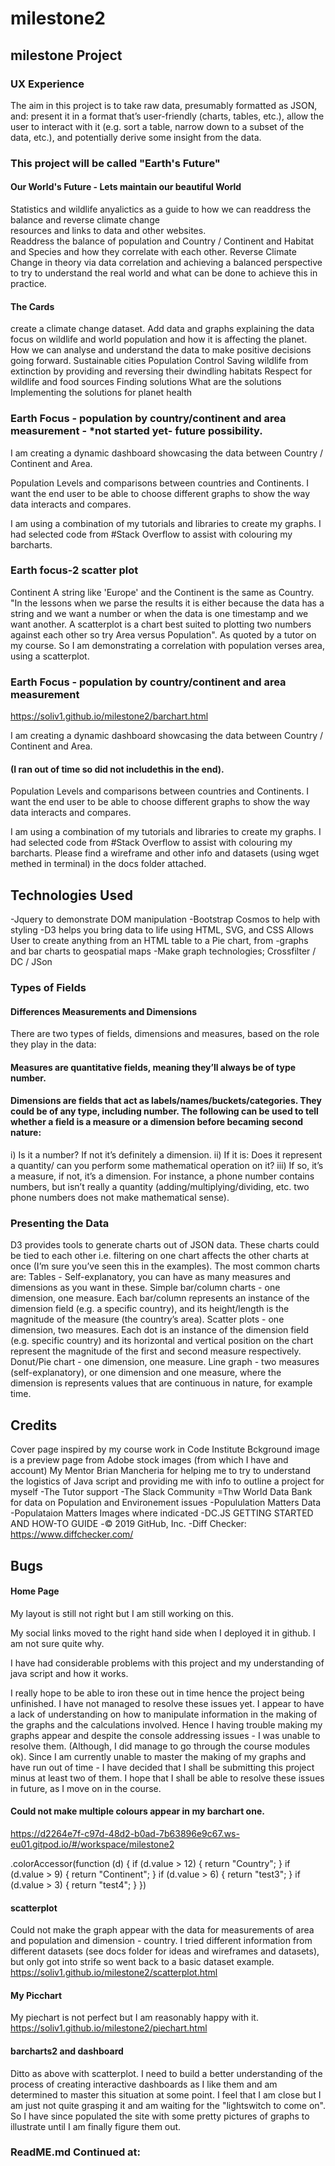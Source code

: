 # milestone2
## milestone Project 

### UX Experience
The aim in this project is to take raw data, presumably formatted as JSON, and:
present it in a format thatʼs user-friendly (charts, tables, etc.), allow the user to interact with it (e.g. sort a table, narrow down to a subset of the data, etc.), and potentially derive some insight from the data.

### This project will be called "Earth's Future"

#### Our World's Future - Lets maintain our beautiful World 
Statistics and wildlife anyalictics as a guide to how we can readdress the balance and reverse climate change  
resources and links to data and other websites.  
Readdress the balance of population and  Country / Continent and Habitat and Species and how they correlate with each other.
Reverse Climate Change in theory via data correlation and achieving a balanced perspective to try to understand the real world and what can be done to achieve this in practice.

#### The Cards
create a climate change dataset.
Add data and graphs explaining the data
focus on wildlife and world population and how it is affecting the planet. How we can analyse and understand the data to make positive decisions going forward.
Sustainable cities
Population Control
Saving wildlife from extinction 
by providing and reversing  their dwindling habitats
Respect for wildlife and food sources
Finding solutions 
What are the solutions
Implementing the solutions for planet health

### Earth Focus - population by country/continent and area measurement - *not started yet- future possibility.
I am creating a dynamic dashboard showcasing the data between Country / Continent and Area.

Population Levels and comparisons between countries and Continents. I want the end user to be able to choose different graphs to show the way data interacts and compares.

I am using a combination of my tutorials and libraries to create my graphs. I had selected code from #Stack Overflow to assist with colouring my barcharts.

### Earth focus-2 scatter plot
Continent A string like 'Europe' and the Continent is the same as Country. "In the lessons when we parse the results it is either because the data has a string and we want a number or when the data is one timestamp and we want another. A scatterplot is a chart best suited to plotting two numbers against each other so try Area versus Population". As quoted by a tutor on my course. So I am demonstrating a correlation with population verses area, using a scatterplot.


### Earth Focus - population by country/continent and area measurement
https://soliv1.github.io/milestone2/barchart.html

I am creating a dynamic dashboard showcasing the data between Country / Continent and Area.  
#### (I ran out of time so did not includethis in the end).  

Population Levels and comparisons between countries and Continents. I want the end user to be able to choose different graphs to show the way data interacts and compares.

I am using a combination of my tutorials and libraries to create my graphs. I had selected code from #Stack Overflow to assist with colouring my barcharts.
Please find a wireframe and other info and datasets (using wget methed in terminal) in the docs folder attached.

## Technologies Used
-Jquery to demonstrate DOM manipulation
-Bootstrap Cosmos to help with styling 
-D3 helps you bring data to life using HTML, SVG, and CSS    Allows User to create anything from an HTML table to a Pie chart, from -graphs and bar charts to geospatial maps 
-Make graph technologies; Crossfilter / DC / JSon

### Types of Fields
#### Differences Measurements and Dimensions
There are two types of fields, dimensions and measures, based on the role they play in the data: 
#### Measures are quantitative fields,  meaning theyʼll always be of type number. 
#### Dimensions are fields that act as labels/names/buckets/categories. They could be of any type, including number.   The following  can be used to tell whether a field is a measure or a dimension before becaming second nature: 
i) Is it a number? If not itʼs definitely a dimension. 
ii) If it is: Does it represent a quantity/ can you perform some mathematical operation on it? 
iii) If so, itʼs a measure, if not, itʼs a dimension. For instance, a phone number contains numbers, but isnʼt really a quantity (adding/multiplying/dividing, etc. two phone numbers does not make mathematical sense).

### Presenting the Data
D3 provides tools to generate charts out of JSON data. These charts could be tied to each other i.e. filtering on one chart affects the other charts at once (Iʼm sure youʼve seen this in the examples). The most common charts are:
Tables - Self-explanatory, you can have as many measures and dimensions as you want in these. Simple bar/column charts - one dimension, one measure. Each bar/column represents an instance of the dimension field (e.g. a specific country), and its height/length is the magnitude of the measure (the countryʼs area). Scatter plots - one dimension, two measures. Each dot is an instance of the dimension field (e.g. specific country) and its horizontal and vertical position on the chart represent the magnitude of the first and second measure respectively. Donut/Pie chart - one dimension, one measure.  Line graph - two measures (self-explanatory), or one dimension and one measure, where the dimension is represents values that are continuous in nature, for example time.

## Credits
Cover page inspired by my course work in Code Institute
Bckground image is a preview page from Adobe stock images (from which I have and account)
My Mentor Brian Mancheria for helping me to try to understand the logistics of Java script and providing me with info to outline a project for myself
-The Tutor support
-The Slack Community
=Thw World Data Bank for data on Population and Environement issues
-Popululation Matters Data 
-Populataion Matters Images where indicated
-DC.JS GETTING STARTED AND HOW-TO GUIDE
-© 2019 GitHub, Inc.
-Diff Checker: https://www.diffchecker.com/

## Bugs
#### Home Page
My layout is still not right but I am still working on this. 

My social links moved to the right hand side when I deployed it in github.  I am not sure quite why.

I have had considerable problems with this project and my understanding of java script and how it works.

I really hope to be able to iron these out in time hence the project being unfinished.  I have not managed to resolve these issues yet.
I appear to have a lack of understanding on how to manipulate information in the making of the graphs and the calculations involved. Hence I having trouble making my graphs appear and despite the console addressing issues - I was unable to resolve them.
(Although, I did manage to go through the course modules ok).
Since I am currently  unable to master the making of my graphs and have run out of time - I have decided that I shall be submitting this project minus at least two of them.  I hope that I shall be able to resolve these issues in future, as I move on in the course.

#### Could not make multiple colours appear in my barchart one.

https://d2264e7f-c97d-48d2-b0ad-7b63896e9c67.ws-eu01.gitpod.io/#/workspace/milestone2

.colorAccessor(function (d) {
            if (d.value > 12)   {
                return "Country";
            }
             if (d.value > 9)   {
                return "Continent";
            }
             if (d.value > 6)   {
                return "test3";
            }
             if (d.value > 3)   {
                return "test4";
            }
        })
#### scatterplot
Could not make the graph appear with the data for measurements of area and population and dimension - country.  I tried different information from different datasets (see docs folder for ideas and wireframes and datasets), but only got into strife so went back to a basic dataset example.
https://soliv1.github.io/milestone2/scatterplot.html

#### My Picchart
My piechart is not perfect but I am reasonably happy with it.
https://soliv1.github.io/milestone2/piechart.html


#### barcharts2 and dashboard 
Ditto as above with scatterplot.  I need to build a better understanding of the process of creating interactive dashboards as I like them and am determined to master this situation at some point.  I feel that I am close but I am just not quite grasping it and am waiting for the "lightswitch to come on".  So I have since populated the site with some pretty pictures of graphs to illustrate until I am finally figure them out.  
### ReadME.md Continued at: <link rel="" href="./docs/README.md" type="text/css" />


